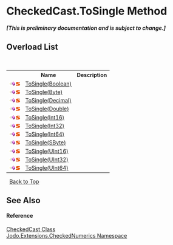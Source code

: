 # CheckedCast.ToSingle Method 
 _**\[This is preliminary documentation and is subject to change.\]**_


## Overload List
&nbsp;<table><tr><th></th><th>Name</th><th>Description</th></tr><tr><td>![Public method](media/pubmethod.gif "Public method")![Static member](media/static.gif "Static member")</td><td><a href="M_Jodo_Extensions_CheckedNumerics_CheckedCast_ToSingle">ToSingle(Boolean)</a></td><td /></tr><tr><td>![Public method](media/pubmethod.gif "Public method")![Static member](media/static.gif "Static member")</td><td><a href="M_Jodo_Extensions_CheckedNumerics_CheckedCast_ToSingle_1">ToSingle(Byte)</a></td><td /></tr><tr><td>![Public method](media/pubmethod.gif "Public method")![Static member](media/static.gif "Static member")</td><td><a href="M_Jodo_Extensions_CheckedNumerics_CheckedCast_ToSingle_2">ToSingle(Decimal)</a></td><td /></tr><tr><td>![Public method](media/pubmethod.gif "Public method")![Static member](media/static.gif "Static member")</td><td><a href="M_Jodo_Extensions_CheckedNumerics_CheckedCast_ToSingle_3">ToSingle(Double)</a></td><td /></tr><tr><td>![Public method](media/pubmethod.gif "Public method")![Static member](media/static.gif "Static member")</td><td><a href="M_Jodo_Extensions_CheckedNumerics_CheckedCast_ToSingle_4">ToSingle(Int16)</a></td><td /></tr><tr><td>![Public method](media/pubmethod.gif "Public method")![Static member](media/static.gif "Static member")</td><td><a href="M_Jodo_Extensions_CheckedNumerics_CheckedCast_ToSingle_5">ToSingle(Int32)</a></td><td /></tr><tr><td>![Public method](media/pubmethod.gif "Public method")![Static member](media/static.gif "Static member")</td><td><a href="M_Jodo_Extensions_CheckedNumerics_CheckedCast_ToSingle_6">ToSingle(Int64)</a></td><td /></tr><tr><td>![Public method](media/pubmethod.gif "Public method")![Static member](media/static.gif "Static member")</td><td><a href="M_Jodo_Extensions_CheckedNumerics_CheckedCast_ToSingle_7">ToSingle(SByte)</a></td><td /></tr><tr><td>![Public method](media/pubmethod.gif "Public method")![Static member](media/static.gif "Static member")</td><td><a href="M_Jodo_Extensions_CheckedNumerics_CheckedCast_ToSingle_8">ToSingle(UInt16)</a></td><td /></tr><tr><td>![Public method](media/pubmethod.gif "Public method")![Static member](media/static.gif "Static member")</td><td><a href="M_Jodo_Extensions_CheckedNumerics_CheckedCast_ToSingle_9">ToSingle(UInt32)</a></td><td /></tr><tr><td>![Public method](media/pubmethod.gif "Public method")![Static member](media/static.gif "Static member")</td><td><a href="M_Jodo_Extensions_CheckedNumerics_CheckedCast_ToSingle_10">ToSingle(UInt64)</a></td><td /></tr></table>&nbsp;
<a href="#checkedcast.tosingle-method">Back to Top</a>

## See Also


#### Reference
<a href="T_Jodo_Extensions_CheckedNumerics_CheckedCast">CheckedCast Class</a><br /><a href="N_Jodo_Extensions_CheckedNumerics">Jodo.Extensions.CheckedNumerics Namespace</a><br />